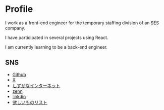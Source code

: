 # Profile

I work as a front-end engineer for the temporary staffing division of an SES company.

I have participated in several projects using React.

I am currently learning to be a back-end engineer.

## SNS

- [Github](https://github.com/gtn-74)
- [X](https://x.com/gtn_74)
- [しずかなインターネット](https://sizu.me/gtn_74)
- [zenn](https://zenn.dev/gtn74)
- [linkdin](https://www.linkedin.com/in/ryosuke-ogitani-1b822327b/)
- [欲しいものリスト](https://www.amazon.jp/hz/wishlist/ls/2VR5DDGFRQH9E?ref_=wl_share)
<!-- - [note](https://note.com/gtnr74) -->
<!-- - [Speaker Deck](https://speakerdeck.com/gtn74) -->
<!-- - [connpass](https://connpass.com/user/gtn_74/) -->
